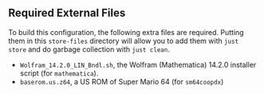 ## Required External Files

To build this configuration, the following extra files are required. Putting them in this `store-files` directory will allow you to add them with `just store` and do garbage collection with `just clean`.
- `Wolfram_14.2.0_LIN_Bndl.sh`, the Wolfram (Mathematica) 14.2.0 installer script (for `mathematica`).
- `baserom.us.z64`, a US ROM of Super Mario 64 (for `sm64coopdx`)
